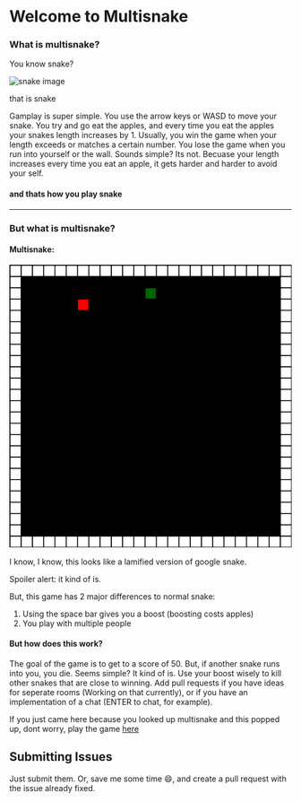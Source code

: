 # Welcome to Multisnake
### What is multisnake?
You know snake?


![snake image](https://th.bing.com/th/id/OIP.-WLRWyXhvtywZ4H4_Q2pvAHaHV?pid=ImgDet&rs=1.png)


that is snake

Gamplay is super simple. You use the arrow keys or WASD to move your snake. You try and go eat the apples, and every time you eat the apples your snakes length increases by 1. Usually, you win the game when your length exceeds or matches a certain number. You lose the game when you run into yourself or the wall. Sounds simple? Its not. Becuase your length increases every time you eat an apple, it gets harder and harder to avoid your self. 
#### and thats how you play snake
***

### But what is multisnake?

#### Multisnake:


![](static/play.png)

I know, I know, this looks like a lamified version of google snake. 

Spoiler alert: it kind of is.

But, this game has 2 major differences to normal snake:

1. Using the space bar gives you a boost (boosting costs apples)
2. You play with multiple people

#### But how does this work?

The goal of the game is to get to a score of 50. But, if another snake runs into you, you die. Seems simple? It kind of is. Use your boost wisely to kill other snakes that are close to winning.
Add pull requests if you have ideas for seperate rooms (Working on that currently), or if you have an implementation of a chat (ENTER to chat, for example).


If you just came here because you looked up multisnake and this popped up, dont worry, play the game [here](https://multisnake.sojs.dev)

## Submitting Issues

Just submit them. Or, save me some time :smile:, and create a pull request with the issue already fixed.
